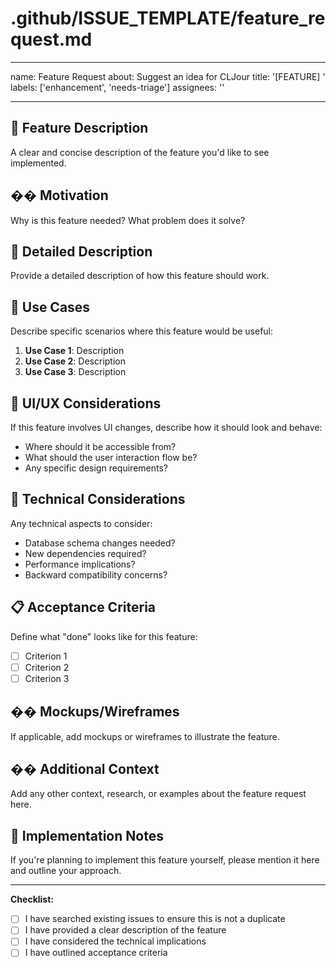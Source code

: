 # .github/ISSUE_TEMPLATE/feature_request.md

---

name: Feature Request
about: Suggest an idea for CLJour
title: '[FEATURE] '
labels: ['enhancement', 'needs-triage']
assignees: ''

---

## 🚀 Feature Description

A clear and concise description of the feature you'd like to see implemented.

## �� Motivation

Why is this feature needed? What problem does it solve?

## 📝 Detailed Description

Provide a detailed description of how this feature should work.

## 🎯 Use Cases

Describe specific scenarios where this feature would be useful:

1. **Use Case 1**: Description
2. **Use Case 2**: Description
3. **Use Case 3**: Description

## 🎨 UI/UX Considerations

If this feature involves UI changes, describe how it should look and behave:

- Where should it be accessible from?
- What should the user interaction flow be?
- Any specific design requirements?

## 🔧 Technical Considerations

Any technical aspects to consider:

- Database schema changes needed?
- New dependencies required?
- Performance implications?
- Backward compatibility concerns?

## 📋 Acceptance Criteria

Define what "done" looks like for this feature:

- [ ] Criterion 1
- [ ] Criterion 2
- [ ] Criterion 3

## �� Mockups/Wireframes

If applicable, add mockups or wireframes to illustrate the feature.

## �� Additional Context

Add any other context, research, or examples about the feature request here.

## 🤝 Implementation Notes

If you're planning to implement this feature yourself, please mention it here and outline your approach.

---

**Checklist:**

- [ ] I have searched existing issues to ensure this is not a duplicate
- [ ] I have provided a clear description of the feature
- [ ] I have considered the technical implications
- [ ] I have outlined acceptance criteria
